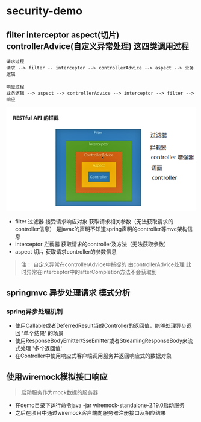 # security-demo

## filter interceptor aspect(切片) controllerAdvice(自定义异常处理) 这四类调用过程

```text
请求过程
请求 --> filter -- interceptor --> controllerAdvice --> aspect --> 业务逻辑

响应过程
业务逻辑 --> aspect --> controllerAdvice --> interceptor --> filter --> 响应
```

![](001.PNG '调用管理图')

- filter 过滤器 接受请求响应对象 获取请求相关参数（无法获取请求的controller信息） 是javax的声明不知道spring声明的controller等mvc架构信息
- interceptor 拦截器 获取请求的controller及方法（无法获取参数）
- aspect 切片 获取请求controller的参数信息

> 注：
自定义异常在controllerAdvice中捕捉的 由controllerAdvice处理 此时异常在interceptor中的afterCompletion方法不会获取到

## springmvc 异步处理请求 模式分析

### spring异步处理机制
- 使用Callable或者DeferredResult当成Controller的返回值，能够处理异步返回 '单个结果' 的场景
- 使用ResponseBodyEmitter/SseEmitter或者StreamingResponseBody来流式处理 '多个返回值'
- 在Controller中使用响应式客户端调用服务并返回响应式的数据对象

## 使用wiremock模拟接口响应
> 启动服务作为mock数据的服务器
- 在demo目录下运行命令java -jar wiremock-standalone-2.19.0启动服务
- 之后在项目中通过wiremock客户端向服务器注册接口及相应结果
